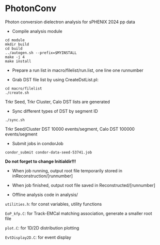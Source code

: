 # PhotonConv
Photon conversion dielectron analysis for sPHENIX 2024 pp data

- Compile analysis module
```
cd module
mkdir build
cd build
../autogen.sh --prefix=$MYINSTALL
make -j 4
make install
```

- Prepare a run list in macro/filelist/run.list, one line one runnumber

- Grab DST file list by using CreateDstList.pl:
```
cd macro/filelist
./create.sh
```
Trkr Seed, Trkr Cluster, Calo DST lists are generated

- Sync different types of DST by segment ID
```
./sync.sh
```
Trkr Seed/Cluster DST 10000 events/segment, Calo DST 100000 events/segment

- Submit jobs in condorJob
```
condor_submit condor-data-seed-53741.job
```
**Do not forget to change Initialdir!!!**

- When job running, output root file temporarily stored in inReconstruction/[runnumber]

- When job finished, output root file saved in Reconstructed/[runnumber]

- Offline analysis code in analysis/

``utilities.h``: for const variables, utility functions

``EoP_kfp.C``: for Track-EMCal matching association, generate a smaller root file

``plot.C``: for 1D/2D distribution plotting

``EvtDisplay2D.C``: for event display
